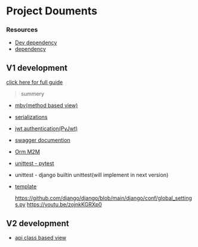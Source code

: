 # Project Douments

### Resources

-   [Dev dependency](./requirements/dev.txt)
-   [dependency](./requirements/v1.txt)

## V1 development

[click here for full guide](./tools/docs/v1.md)

> summery

-   [mbv(method based view)](./tools/docs/v1.md#v1step-1mbv)
-   [serializations](./tools/docs/v1.md#v1step-2serialization)
-   [jwt authentication(PyJwt)](./tools/docs/v1.md#v1step-3authentication)
-   [swagger documention](./tools/docs/v1.md#v1step-4swagger)
-   [Orm M2M](./tools/docs/v1.md#v1step-5m2m)
-   [unittest - pytest](./tools/docs/v1.md#v1step-6apytest)
-   unittest - django builtin unittest(will implement in next version)
-   [template](./tools/docs/v1.md#v1step-7template)

    https://github.com/django/django/blob/main/django/conf/global_settings.py
    https://youtu.be/zojnkKGRXp0

## V2 development

-   [api class based view](./tools/docs/v2.md#v2step-1api-cbv)
